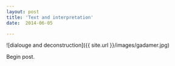 ```yaml
---
layout: post
title: 'Text and interpretation'
date:  2014-06-05

---
```


![dialouge and deconstruction]({{ site.url }}/images/gadamer.jpg)

Begin post.
